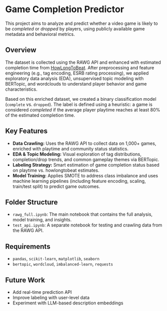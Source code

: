 # Game Completion Predictor

This project aims to analyze and predict whether a video game is likely to be *completed* or *dropped* by players, using publicly available game metadata and behavioral metrics.

## Overview

The dataset is collected using the RAWG API and enhanced with estimated completion time from [HowLongToBeat](https://howlongtobeat.com/). After preprocessing and feature engineering (e.g., tag encoding, ESRB rating processing), we applied exploratory data analysis (EDA), unsupervised topic modeling with BERTopic, and wordclouds to understand player behavior and game characteristics.

Based on this enriched dataset, we created a binary classification model (`complete` vs. `dropped`). The label is defined using a heuristic: a game is considered *completed* if the average player playtime reaches at least 80% of the estimated completion time.

## Key Features

- **Data Crawling:** Uses the RAWG API to collect data on 1,000+ games, enriched with playtime and community status statistics.
- **EDA & Topic Modeling:** Visual exploration of tag distributions, completion/drop trends, and common gameplay themes via BERTopic.
- **Labeling Strategy:** Smart estimation of game completion status based on playtime vs. howlongtobeat estimates.
- **Model Training:** Applies SMOTE to address class imbalance and uses machine learning pipelines (including feature encoding, scaling, train/test split) to predict game outcomes.

## Folder Structure

- `rawg_full.ipynb`: The main notebook that contains the full analysis, model training, and insights.
- `test_api.ipynb`: A separate notebook for testing and crawling data from the RAWG API.

## Requirements

- `pandas`, `scikit-learn`, `matplotlib`, `seaborn`
- `bertopic`, `wordcloud`, `imbalanced-learn`, `requests`

## Future Work

- Add real-time prediction API
- Improve labeling with user-level data
- Experiment with LLM-based description embeddings

